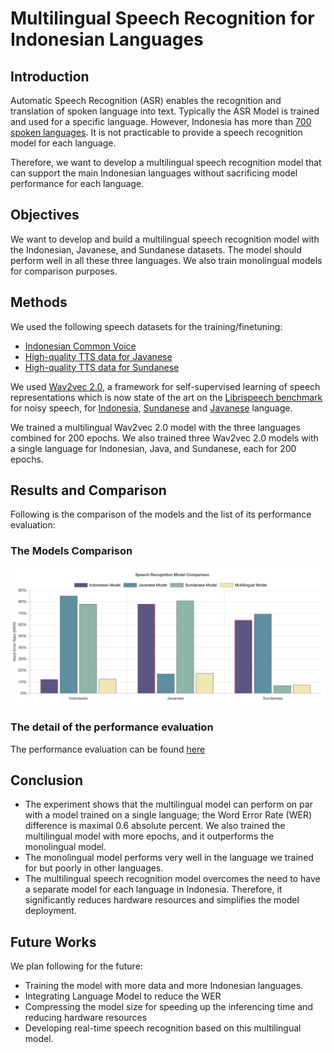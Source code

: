 # Multilingual Speech Recognition for Indonesian Languages

## Introduction
Automatic Speech Recognition (ASR) enables the recognition and translation of spoken language into text. Typically 
the ASR Model is trained and used for a specific language. However, Indonesia has more than 
[700 spoken languages](https://en.wikipedia.org/wiki/Languages_of_Indonesia). 
It is not practicable to provide a speech recognition model for each language.

Therefore, we want to develop a multilingual speech recognition model that can support the main Indonesian languages 
without sacrificing model performance for each language.

## Objectives
We want to develop and build a multilingual speech recognition model with the Indonesian, Javanese, and Sundanese 
datasets. The model should perform well in all these three languages. We also train monolingual models for 
comparison purposes.

## Methods
We used the following speech datasets for the training/finetuning:
- [Indonesian Common Voice](https://commonvoice.mozilla.org/)
- [High-quality TTS data for Javanese](https://openslr.org/41/)
- [High-quality TTS data for Sundanese](https://openslr.org/44/)

We used [Wav2vec 2.0](https://arxiv.org/abs/2006.11477), a framework for self-supervised learning of speech 
representations which is now state of the art on the [Librispeech benchmark](https://paperswithcode.com/sota/speech-recognition-on-librispeech-test-clean)
for noisy speech, for [Indonesia](https://paperswithcode.com/sota/speech-recognition-on-common-voice-indonesian), 
[Sundanese](https://paperswithcode.com/sota/speech-recognition-on-openslr-high-quality) and 
[Javanese](https://paperswithcode.com/sota/speech-recognition-on-openslr-high-quality-1) language.

We trained a multilingual Wav2vec 2.0 model with the three languages combined for 200 epochs. We also trained three 
Wav2vec 2.0 models with a single language for Indonesian, Java, and Sundanese, each for 200 epochs.

## Results and Comparison

Following is the comparison of the models and the list of its performance evaluation:

### The Models Comparison
![ASR-Comparison](https://github.com/indonesian-nlp/multilingual-asr/raw/main/images/ASR-Comparison.png "ASR-Comparison")

### The detail of the performance evaluation
The performance evaluation can be found [here](https://github.com/indonesian-nlp/multilingual-asr/blob/main/evaluation.md)

## Conclusion
- The experiment shows that the multilingual model can perform on par with a model trained on a 
single language; the Word Error Rate (WER) difference is maximal 0.6 absolute percent. We also 
trained the multilingual model with more epochs, and it outperforms the monolingual model.
- The monolingual model performs very well in the language we trained for but poorly in other 
languages.
- The multilingual speech recognition model overcomes the need to have a separate model for each 
language in Indonesia. Therefore, it significantly reduces hardware resources and simplifies 
the model deployment.

## Future Works
We plan following for the future:
- Training the model with more data and more Indonesian languages.
- Integrating Language Model to reduce the WER
- Compressing the model size for speeding up the inferencing time and reducing
hardware resources
- Developing real-time speech recognition based on this multilingual model.
